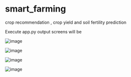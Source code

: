 # smart_farming
crop recommendation , crop yield and soil fertility prediction

Execute app.py 
output screens will be 

![image](https://github.com/user-attachments/assets/55919ae3-d7ba-4fed-a6b2-385327febd7c)


![image](https://github.com/user-attachments/assets/3ed49788-a754-4aa1-a7bd-6faf733955ef)


![image](https://github.com/user-attachments/assets/3e7c6b00-1bdf-4c5b-ac22-084ed306e5e2)


![image](https://github.com/user-attachments/assets/a6931159-0888-4ca5-ae29-d08d6eaa521d)






